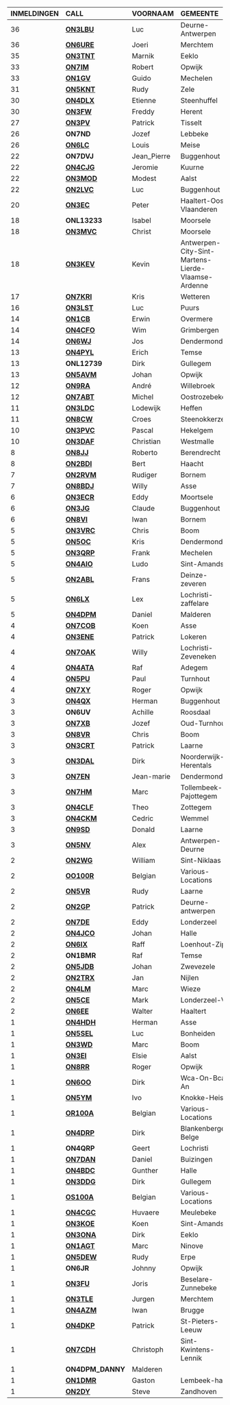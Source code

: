 |INMELDINGEN|CALL|VOORNAAM|GEMEENTE|LID|
|:---|:---|:---|:---|:---|
|36|**<a href="https://www.qrz.com/db/on3lbu">ON3LBU</a>** | Luc | Deurne-Antwerpen |  |
|36|**<a href="https://www.qrz.com/db/on6ure">ON6URE</a>** | Joeri | Merchtem |  |
|35|**<a href="https://www.qrz.com/db/on3tnt">ON3TNT</a>** | Marnik | Eeklo |  |
|33|**<a href="https://www.qrz.com/db/on7im">ON7IM</a>** | Robert | Opwijk | X |
|33|**<a href="https://www.qrz.com/db/on1gv">ON1GV</a>** | Guido | Mechelen |  |
|31|**<a href="https://www.qrz.com/db/on5knt">ON5KNT</a>** | Rudy | Zele |  |
|30|**<a href="https://www.qrz.com/db/on4dlx">ON4DLX</a>** | Etienne | Steenhuffel | X |
|30|**<a href="https://www.qrz.com/db/on3fw">ON3FW</a>** | Freddy | Herent |  |
|27|**<a href="https://www.qrz.com/db/on3pv">ON3PV</a>** | Patrick | Tisselt |  |
| 26 |**ON7ND**|Jozef|Lebbeke|X|
|26|**<a href="https://www.qrz.com/db/on6lc">ON6LC</a>** | Louis | Meise |  |
| 22 |**ON7DVJ**|Jean_Pierre|Buggenhout||
|22|**<a href="https://www.qrz.com/db/on4cjg">ON4CJG</a>** | Jeromie | Kuurne |  |
|22|**<a href="https://www.qrz.com/db/on3mod">ON3MOD</a>** | Modest | Aalst |  |
|22|**<a href="https://www.qrz.com/db/on2lvc">ON2LVC</a>** | Luc | Buggenhout |  |
|20|**<a href="https://www.qrz.com/db/on3ec">ON3EC</a>** | Peter | Haaltert-Oost-Vlaanderen |  |
| 18 |**ONL13233**|Isabel|Moorsele||
|18|**<a href="https://www.qrz.com/db/on3mvc">ON3MVC</a>** | Christ | Moorsele |  |
|18|**<a href="https://www.qrz.com/db/on3kev">ON3KEV</a>** | Kevin | Antwerpen-City-Sint-Martens-Lierde-Vlaamse-Ardenne |  |
|17|**<a href="https://www.qrz.com/db/on7kri">ON7KRI</a>** | Kris | Wetteren |  |
|16|**<a href="https://www.qrz.com/db/on3lst">ON3LST</a>** | Luc | Puurs |  |
|14|**<a href="https://www.qrz.com/db/on1cb">ON1CB</a>** | Erwin | Overmere |  |
|14|**<a href="https://www.qrz.com/db/on4cfo">ON4CFO</a>** | Wim | Grimbergen |  |
|14|**<a href="https://www.qrz.com/db/on6wj">ON6WJ</a>** | Jos | Dendermonde | X |
|13|**<a href="https://www.qrz.com/db/on4pyl">ON4PYL</a>** | Erich | Temse |  |
| 13 |**ONL12739**|Dirk|Gullegem||
|13|**<a href="https://www.qrz.com/db/on5avm">ON5AVM</a>** | Johan | Opwijk | X |
|12|**<a href="https://www.qrz.com/db/on9ra">ON9RA</a>** | André | Willebroek |  |
|12|**<a href="https://www.qrz.com/db/on7abt">ON7ABT</a>** | Michel | Oostrozebeke |  |
|11|**<a href="https://www.qrz.com/db/on3ldc">ON3LDC</a>** | Lodewijk | Heffen |  |
|11|**<a href="https://www.qrz.com/db/on8cw">ON8CW</a>** | Croes | Steenokkerzeel |  |
|10|**<a href="https://www.qrz.com/db/on3pvc">ON3PVC</a>** | Pascal | Hekelgem | X |
|10|**<a href="https://www.qrz.com/db/on3daf">ON3DAF</a>** | Christian | Westmalle |  |
|8|**<a href="https://www.qrz.com/db/on8jj">ON8JJ</a>** | Roberto | Berendrecht |  |
|8|**<a href="https://www.qrz.com/db/on2bdi">ON2BDI</a>** | Bert | Haacht |  |
|7|**<a href="https://www.qrz.com/db/on2rvm">ON2RVM</a>** | Rudiger | Bornem | X |
|7|**<a href="https://www.qrz.com/db/on8bdj">ON8BDJ</a>** | Willy | Asse |  |
|6|**<a href="https://www.qrz.com/db/on3ecr">ON3ECR</a>** | Eddy | Moortsele |  |
|6|**<a href="https://www.qrz.com/db/on3jg">ON3JG</a>** | Claude | Buggenhout |  |
|6|**<a href="https://www.qrz.com/db/on8vi">ON8VI</a>** | Iwan | Bornem |  |
|5|**<a href="https://www.qrz.com/db/on3vrc">ON3VRC</a>** | Chris | Boom |  |
|5|**<a href="https://www.qrz.com/db/on5oc">ON5OC</a>** | Kris | Dendermonde |  |
|5|**<a href="https://www.qrz.com/db/on3qrp">ON3QRP</a>** | Frank | Mechelen |  |
|5|**<a href="https://www.qrz.com/db/on4aio">ON4AIO</a>** | Ludo | Sint-Amands |  |
|5|**<a href="https://www.qrz.com/db/on2abl">ON2ABL</a>** | Frans | Deinze-zeveren |  |
|5|**<a href="https://www.qrz.com/db/on6lx">ON6LX</a>** | Lex | Lochristi-zaffelare |  |
|5|**<a href="https://www.qrz.com/db/on4dpm">ON4DPM</a>** | Daniel | Malderen | X |
|4|**<a href="https://www.qrz.com/db/on7cob">ON7COB</a>** | Koen | Asse | X |
|4|**<a href="https://www.qrz.com/db/on3ene">ON3ENE</a>** | Patrick | Lokeren |  |
|4|**<a href="https://www.qrz.com/db/on7oak">ON7OAK</a>** | Willy | Lochristi-Zeveneken |  |
|4|**<a href="https://www.qrz.com/db/on4ata">ON4ATA</a>** | Raf | Adegem |  |
|4|**<a href="https://www.qrz.com/db/on5pu">ON5PU</a>** | Paul | Turnhout |  |
|4|**<a href="https://www.qrz.com/db/on7xy">ON7XY</a>** | Roger | Opwijk | X |
|3|**<a href="https://www.qrz.com/db/on4qx">ON4QX</a>** | Herman | Buggenhout | X |
| 3 |**ON6UV**|Achille|Roosdaal||
|3|**<a href="https://www.qrz.com/db/on7xb">ON7XB</a>** | Jozef | Oud-Turnhout |  |
|3|**<a href="https://www.qrz.com/db/on8vr">ON8VR</a>** | Chris | Boom |  |
|3|**<a href="https://www.qrz.com/db/on3crt">ON3CRT</a>** | Patrick | Laarne |  |
|3|**<a href="https://www.qrz.com/db/on3dal">ON3DAL</a>** | Dirk | Noorderwijk-Herentals |  |
|3|**<a href="https://www.qrz.com/db/on7en">ON7EN</a>** | Jean-marie | Dendermonde |  |
|3|**<a href="https://www.qrz.com/db/on7hm">ON7HM</a>** | Marc | Tollembeek-Pajottegem |  |
|3|**<a href="https://www.qrz.com/db/on4clf">ON4CLF</a>** | Theo | Zottegem |  |
|3|**<a href="https://www.qrz.com/db/on4ckm">ON4CKM</a>** | Cedric | Wemmel |  |
|3|**<a href="https://www.qrz.com/db/on9sd">ON9SD</a>** | Donald | Laarne |  |
|3|**<a href="https://www.qrz.com/db/on5nv">ON5NV</a>** | Alex | Antwerpen-Deurne |  |
|2|**<a href="https://www.qrz.com/db/on2wg">ON2WG</a>** | William | Sint-Niklaas |  |
|2|**<a href="https://www.qrz.com/db/oo100r">OO100R</a>** | Belgian | Various-Locations |  |
|2|**<a href="https://www.qrz.com/db/on5vr">ON5VR</a>** | Rudy | Laarne |  |
|2|**<a href="https://www.qrz.com/db/on2gp">ON2GP</a>** | Patrick | Deurne-antwerpen |  |
|2|**<a href="https://www.qrz.com/db/on7de">ON7DE</a>** | Eddy | Londerzeel |  |
|2|**<a href="https://www.qrz.com/db/on4jco">ON4JCO</a>** | Johan | Halle |  |
|2|**<a href="https://www.qrz.com/db/on6ix">ON6IX</a>** | Raff | Loenhout-Zip |  |
| 2 |**ON1BMR**|Raf|Temse||
|2|**<a href="https://www.qrz.com/db/on5jdb">ON5JDB</a>** | Johan | Zwevezele |  |
|2|**<a href="https://www.qrz.com/db/on2trx">ON2TRX</a>** | Jan | Nijlen |  |
|2|**<a href="https://www.qrz.com/db/on4lm">ON4LM</a>** | Marc | Wieze | X |
|2|**<a href="https://www.qrz.com/db/on5ce">ON5CE</a>** | Mark | Londerzeel-Vb |  |
|2|**<a href="https://www.qrz.com/db/on6ee">ON6EE</a>** | Walter | Haaltert |  |
|1|**<a href="https://www.qrz.com/db/on4hdh">ON4HDH</a>** | Herman | Asse |  |
|1|**<a href="https://www.qrz.com/db/on5sel">ON5SEL</a>** | Luc | Bonheiden |  |
|1|**<a href="https://www.qrz.com/db/on3wd">ON3WD</a>** | Marc | Boom |  |
|1|**<a href="https://www.qrz.com/db/on3ei">ON3EI</a>** | Elsie | Aalst |  |
|1|**<a href="https://www.qrz.com/db/on8rr">ON8RR</a>** | Roger | Opwijk | X |
|1|**<a href="https://www.qrz.com/db/on6oo">ON6OO</a>** | Dirk | Wca-On-Bca-An |  |
|1|**<a href="https://www.qrz.com/db/on5ym">ON5YM</a>** | Ivo | Knokke-Heist |  |
|1|**<a href="https://www.qrz.com/db/or100a">OR100A</a>** | Belgian | Various-Locations |  |
|1|**<a href="https://www.qrz.com/db/on4drp">ON4DRP</a>** | Dirk | Blankenberge-Belge |  |
| 1 |**ON4QRP**|Geert|Lochristi||
|1|**<a href="https://www.qrz.com/db/on7dan">ON7DAN</a>** | Daniel | Buizingen |  |
|1|**<a href="https://www.qrz.com/db/on4bdc">ON4BDC</a>** | Gunther | Halle |  |
|1|**<a href="https://www.qrz.com/db/on3ddg">ON3DDG</a>** | Dirk | Gullegem |  |
|1|**<a href="https://www.qrz.com/db/os100a">OS100A</a>** | Belgian | Various-Locations |  |
|1|**<a href="https://www.qrz.com/db/on4cgc">ON4CGC</a>** | Huvaere | Meulebeke |  |
|1|**<a href="https://www.qrz.com/db/on3koe">ON3KOE</a>** | Koen | Sint-Amands | X |
|1|**<a href="https://www.qrz.com/db/on3ona">ON3ONA</a>** | Dirk | Eeklo |  |
|1|**<a href="https://www.qrz.com/db/on1agt">ON1AGT</a>** | Marc | Ninove |  |
|1|**<a href="https://www.qrz.com/db/on5dew">ON5DEW</a>** | Rudy | Erpe |  |
| 1 |**ON6JR**|Johnny|Opwijk|X|
|1|**<a href="https://www.qrz.com/db/on3fu">ON3FU</a>** | Joris | Beselare-Zunnebeke |  |
|1|**<a href="https://www.qrz.com/db/on3tle">ON3TLE</a>** | Jurgen | Merchtem | X |
|1|**<a href="https://www.qrz.com/db/on4azm">ON4AZM</a>** | Iwan | Brugge |  |
|1|**<a href="https://www.qrz.com/db/on4dkp">ON4DKP</a>** | Patrick | St-Pieters-Leeuw |  |
|1|**<a href="https://www.qrz.com/db/on7cdh">ON7CDH</a>** | Christoph | Sint-Kwintens-Lennik |  |
| 1 |**ON4DPM_DANNY**|Malderen|||
|1|**<a href="https://www.qrz.com/db/on1dmr">ON1DMR</a>** | Gaston | Lembeek-halle |  |
|1|**<a href="https://www.qrz.com/db/on2dy">ON2DY</a>** | Steve | Zandhoven |  |
